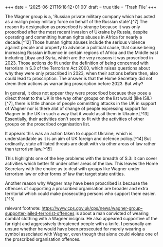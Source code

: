 +++
date = '2025-06-21T16:18:12+01:00'
draft = true
title = 'Trash File'
+++

The Wagner group is a, 'Russian private military company which has acted as a malign proxy military force on behalf of the Russian state'.[^7] The reason its designation as proscribed is strange because it was only proscribed after the most recent invasion of Ukraine by Russia, despite operating and committing human rights abuses in Africa for nearly a decade.[^12] Those human rights abuses include the serious violence against people and property to advance a political cause, that cause being increasing Russian influence in certain regions of Africa and the Middle east including Libya and Syria, which are the very reasons it was proscribed in 2023. Those actions do fit under the definition of being concerned with terrorism in S.3 of the Terrorism Act 2000, which raises questions about why they were only proscribed in 2023, when their actions before then, also could lead to proscription. The answer is that the Home Secretary did not deem their actions as warranting proscription before 2023. But why?  

In general, it does not appear they were proscribed because they pose a direct threat to the UK in the way other groups on the list would (like ISIL)[^7], there is little chance of people committing attacks in the UK in support of Wagner nor is there alot of change of people expressing support for Wagner in the UK in such a way that it would assit them in Ukraine.[^13] Essentially, their activities don't seem to fit with the activities of other groups on the proscribed organisation list. 

It appears this was an action taken to support Ukraine, which is understandable as it is an aim of UK foreign and defence policy.[^14] But ordinarily, state affiliated threats are dealt with via other areas of law rather than terrorism law.[^15] 

This highlights one of the key problems with the breadth of S.3: it can cover activities which better fit under other areas of the law. This leaves the Home Secretary with the choice as to deal with groups like Wagner under terrorism law or other forms of law that target state entities. 

Another reason why Wagner may have been proscribed is because the offences of supporting a proscribed organisation are broader and extra territorial which could make prosecuting persons who support them easier.[^15] 

relevant footnote: https://www.cps.gov.uk/cps/news/wagner-group-supporter-jailed-terrorist-offences is about a man convicted of wearing combat clothing with a Wagner insignia. He also appeared supportive of the far right and aggressively threatened people with a knife. I personally am unsure whether he would have been prosecuted for merely wearing a symbol associated with Wagner, even though that alone could violate one of the proscribed organisation offences. 